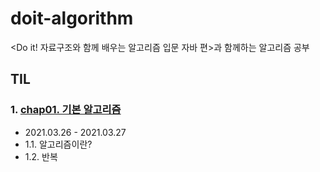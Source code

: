 # doit-algorithm
&lt;Do it! 자료구조와 함께 배우는 알고리즘 입문 자바 편>과 함께하는 알고리즘 공부
## TIL
### 1. [chap01. 기본 알고리즘](TIL/chap01.md)
- 2021.03.26 - 2021.03.27
- 1.1. 알고리즘이란?
- 1.2. 반복